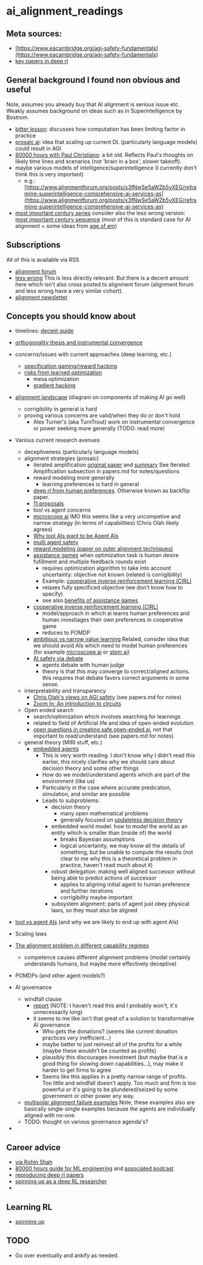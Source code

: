 # ai_alignment_readings

## Meta sources:
 - [https://www.eacambridge.org/agi-safety-fundamentals](https://www.eacambridge.org/agi-safety-fundamentals)
 - [key papers in deep rl](https://spinningup.openai.com/en/latest/spinningup/keypapers.html)

## General background I found non obvious and useful

Note, assumes you already buy that AI alignment is serious issue etc. Weakly assumes background on ideas
such as in Superintelligence by Bostrom.

 - [bitter lesson](http://www.incompleteideas.net/IncIdeas/BitterLesson.html):
   discusses how computation has been limiting factor in practice
 - [prosaic ai](https://ai-alignment.com/prosaic-ai-control-b959644d79c2): idea
   that scaling up current DL (particularly language models) could result in AGI
 - [80000 hours with Paul Christiano](https://80000hours.org/podcast/episodes/paul-christiano-ai-alignment-solutions/): 
   a bit old. Reflects Paul's thoughts on likely time lines and scenarios (not 'brain in a box', slower takeoff). 
 - maybe various models of intelligence/superintelligence (I currently don't think this is very important)
   - e.g.: [https://www.alignmentforum.org/posts/x3fNwSe5aWZb5yXEG/reframing-superintelligence-comprehensive-ai-services-as](https://www.alignmentforum.org/posts/x3fNwSe5aWZb5yXEG/reframing-superintelligence-comprehensive-ai-services-as)
 - [most important century series](https://www.cold-takes.com/roadmap-for-the-most-important-century-series/#our-wildly-important-era) 
 consider also the less wrong version: [most important century sequence](https://www.lesswrong.com/s/yYxggfHYRrqnJXuRx) 
   (most of this is standard case for AI alignment + some ideas from [age of em](https://en.wikipedia.org/wiki/The_Age_of_Em))

## Subscriptions

All of this is available via RSS

 - [alignment forum](https://www.alignmentforum.org/)
 - [less wrong](https://www.lesswrong.com/) This is less directly relevant. But there is a decent amount here which isn't also cross posted
   to alignment forum (alignment forum and less wrong have a very similar cohort).
 - [alignment newsletter](https://rohinshah.com/alignment-newsletter/)

## Concepts you should know about
 - timelines: [decent guide](https://www.cold-takes.com/where-ai-forecasting-stands-today/)
 - [orthogonality thesis and instrumental convergence](https://www.nickbostrom.com/superintelligentwill.pdf)
 - concerns/issues with current approaches (deep learning, etc.)
   - [specification gaming/reward hacking](https://deepmindsafetyresearch.medium.com/specification-gaming-the-flip-side-of-ai-ingenuity-c85bdb0deeb4)
   - [risks from learned optimization](https://www.lesswrong.com/s/r9tYkB2a8Fp4DN8yB)
     - mesa optimization
     - [gradient hacking](https://www.lesswrong.com/posts/uXH4r6MmKPedk8rMA/gradient-hacking)
 - [alignment landscape](https://ai-alignment.com/ai-alignment-landscape-d3773c37ae38) (diagram on components of making AI go well)
   - corrigibility in general is hard
   - proving various concerns are valid/when they do or don't hold
     - Alex Turner's (aka TurnTrout) work on instrumental convergence or power
       seeking more generally (TODO: read more)
 - Various current research avenues
   - deceptiveness (particularly language models)
   - alignment strategies (prosaic)
     - iterated amplification [original paper](https://arxiv.org/abs/1810.08575) and 
       [summary](https://ai-alignment.com/iterated-distillation-and-amplification-157debfd1616)
       See Iterated Amplification subsection in papers.md for notes/questions
     - reward modeling more generally
       - learning preferences is hard in general
     - [deep rl from human preferences](https://openai.com/blog/deep-reinforcement-learning-from-human-preferences/). Otherwise known as backflip paper.
     - [11 proposals](https://www.alignmentforum.org/posts/fRsjBseRuvRhMPPE5/an-overview-of-11-proposals-for-building-safe-advanced-ai)
     - tool vs agent concerns
      - [microscope ai](https://www.alignmentforum.org/posts/X2i9dQQK3gETCyqh2/chris-olah-s-views-on-agi-safety#Building_microscopes_not_agents) IMO this 
        seems like a very uncompetive and narrow strategy (in terms of capabilities) (Chris Olah likely agrees)
      - [Why tool AIs want to be Agent AIs](https://www.gwern.net/Tool-AI)
     - [multi agent safety](https://www.alignmentforum.org/posts/BXMCgpktdiawT3K5v/multi-agent-safety)
     - [reward modeling (paper on outer alignment techniques)](https://arxiv.org/pdf/1811.07871)
     - [assistance games](https://www.alignmentforum.org/posts/qPoaA5ZSedivA4xJa/our-take-on-chai-s-research-agenda-in-under-1500-words)
       when optimization task is human desire fufillment and multiple feedback rounds exist
         - requires optimization algorithm to take into account uncertainty: objective not known (related is corrigibility)
         - Example: [cooperative inverse reinforcement learning (CIRL)](https://arxiv.org/abs/1606.03137)
         - relaxes fully specificed objective (we don't know how to specify)
         - see also [benefits of assistance games](https://drive.google.com/file/d/1Xp9p6RLNjZrgsdEbGIJK61FnV_drDTQf/view)
     - [cooperative inverse reinforcement learning (CIRL)](https://arxiv.org/abs/1606.03137)
         - model/approach in which ai learns human preferences and human
           investiages their own preferences in cooperative game
         - reduces to POMDP
     - [ambitious vs narrow value learning](https://ai-alignment.com/ambitious-vs-narrow-value-learning-99bd0c59847e)
       Related, consider idea that we should avoid AIs which need to model human preferences (for example 
       [microscope ai](https://www.alignmentforum.org/posts/fRsjBseRuvRhMPPE5/an-overview-of-11-proposals-for-building-safe-advanced-ai#5__Microscope_AI)
       or [stem ai](https://www.alignmentforum.org/posts/fRsjBseRuvRhMPPE5/an-overview-of-11-proposals-for-building-safe-advanced-ai#6__STEM_AI))
     - [AI safety via debate](https://openai.com/blog/debate/)
       - agents debate with human judge
       - theory is that this may converge to correct/aligned actions. this requires that debate favors correct arguments in some sense.
   - interpretability and transparency
     - [Chris Olah's views on AGI safety](https://www.alignmentforum.org/posts/X2i9dQQK3gETCyqh2/chris-olah-s-views-on-agi-safety) (see papers.md for notes)
     - [Zoom In: An introduction to circuits](https://distill.pub/2020/circuits/zoom-in/)
   - Open ended search
     - search/optimization which involves searching for learnings
     - related to field of Artificial life and idea of open-ended evolution
     - [open questions in creating safe open-ended ai](https://arxiv.org/abs/2006.07495),
        not that important to read/understand (see papers.md for notes)
   - general theory (MIRI stuff, etc.)
     - [embedded agents](https://intelligence.org/2018/10/29/embedded-agents/)
       - This is very worth reading. I don't know why I didn't read this
         earlier, this nicely clarifies why we should care about decision
         theory and some other things
       - How do we model/understand agents which are part of the environment (like us)
       - Particularly in the case where accurate predication, simulation, and similar are possible
       - Leads to subproblems:
         - decision theory 
           - many open mathematical problems
           - generally focused on [updateless decision theory](https://www.lesswrong.com/posts/de3xjFaACCAk6imzv/towards-a-new-decision-theory) 
         - embedded world model: how to model the world as an entity which is smaller than (inside of) the world
           - breaks Bayesian assumptions
           - logical uncertainty, we may know all the details of something, but
             be unable to compute the results (not clear to me why this is a
             theoretical problem in practice, haven't read much about it)
         - robust delegation: making well aligned successor without being able to predict actions of successor
           - applies to aligning initial agent to human preference and further iterations
           - corrigibility maybe important
         - subsystem alignment: parts of agent just obey physical laws, so they must also be aligned

 - [tool vs agent AIs](https://www.gwern.net/Tool-AI) (and why we are likely to end up with agent AIs)
 - Scaling laws
 - [The alignment problem in different capability regimes](https://www.alignmentforum.org/posts/HHunb8FPnhWaDAQci/the-alignment-problem-in-different-capability-regimes)
   - competence causes different alignment problems (model certainly
     understands humans, but maybe more effectively deceptive)
 - POMDPs (and other agent models?)
 - AI governance
   - windfall clause 
     - [report](https://www.fhi.ox.ac.uk/wp-content/uploads/Windfall-Clause-Report.pdf) (NOTE: I haven't read this and I probably won't, it's unnecessarily long)
     - it seems to me like isn't that great of a solution to transformative AI
       governance
       - Who gets the donations? (seems like current donation practices very
         inefficient...)
       - maybe better to just reinvest all of the profits for a while (maybe
         these wouldn't be counted as profits)
       - plausibly this discourages investment (but maybe that is a good thing
         for slowing down capabilities...), may make it harder to get firms to
         agree
       - Seems like this applies in a pretty narrow range of profits. Too
         little and windfall doesn't apply. Too much and firm is too powerful
         or it's going to be plundered/seized by some government or other power
         any way.
   - [multipolar alignment failure examples](https://www.lesswrong.com/posts/LpM3EAakwYdS6aRKf/what-multipolar-failure-looks-like-and-robust-agent-agnostic)
   Note, these examples also are basically single-single examples because the agents are individually aligned with no-one.
   - TODO: thought on various governance agenda's?
 - 

## Career advice
 - [via Rohin Shah](https://rohinshah.com/faq-career-advice-for-ai-alignment-researchers/)
 - [80000 hours guide for ML engineering](https://80000hours.org/articles/ml-engineering-career-transition-guide/) and
    [associated podcast](https://80000hours.org/podcast/episodes/olsson-and-ziegler-ml-engineering-and-safety/)
 - [reproducing deep rl papers](http://amid.fish/reproducing-deep-rl)
 - [spinning up as a deep RL researcher](https://spinningup.openai.com/en/latest/spinningup/spinningup.html)
 - 

## Learning RL
 - [spinning up](https://spinningup.openai.com/en/latest/user/introduction.html)

## TODO
 - Go over eventually and ankify as needed.
